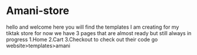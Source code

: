 # Amani-store
hello and welcome 
here you will find the templates I am creating for my tiktak store 
for now we have 3 pages that are almost ready but still always  in progress 
1.Home
2.Cart
3.Checkout
to check out their  code go website>templates>amani
